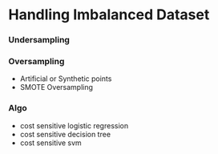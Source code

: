 # Handling Imbalanced Dataset

### Undersampling

### Oversampling

* Artificial or Synthetic points
* SMOTE Oversampling

### Algo

* cost sensitive logistic regression
* cost sensitive decision tree
* cost sensitive svm
